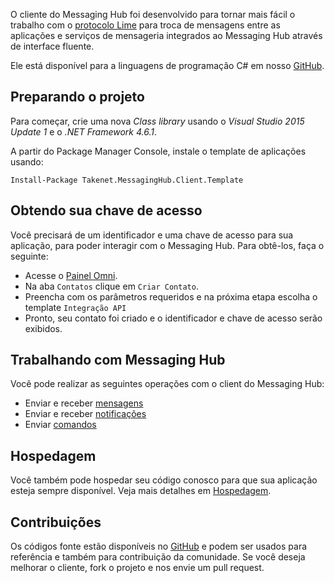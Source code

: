 O cliente do Messaging Hub foi desenvolvido para tornar mais fácil o trabalho com o [protocolo Lime](http://limeprotocol.org) para troca de mensagens entre as aplicações e serviços de mensageria integrados ao Messaging Hub através de interface fluente.

Ele está disponível para a linguagens de programação C# em nosso [GitHub](https://github.com/takenet/messaginghub-client-csharp).

## Preparando o projeto

Para começar, crie uma nova *Class library* usando o *Visual Studio 2015 Update 1* e o *.NET Framework 4.6.1*.

A partir do Package Manager Console, instale o template de aplicações usando:

    Install-Package Takenet.MessagingHub.Client.Template

## Obtendo sua chave de acesso

Você precisará de um identificador e uma chave de acesso para sua aplicação, para poder interagir com o Messaging Hub. Para obtê-los, faça o seguinte:
- Acesse o [Painel Omni](http://portal.messaginghub.io).
- Na aba `Contatos` clique em `Criar Contato`.
- Preencha com os parâmetros requeridos e na próxima etapa escolha o template `Integração API`
- Pronto, seu contato foi criado e o identificador e chave de acesso serão exibidos.

## Trabalhando com Messaging Hub

Você pode realizar as seguintes operações com o client do Messaging Hub:
- Enviar e receber [mensagens](http://portal.messaginghub.io/#/docs/messages)
- Enviar e receber [notificações](http://portal.messaginghub.io/#/docs/notifications)
- Enviar [comandos](http://portal.messaginghub.io/#/docs/commands)

## Hospedagem

Você também pode hospedar seu código conosco para que sua aplicação esteja sempre disponível.
Veja mais detalhes em [Hospedagem](http://portal.messaginghub.io/#/docs/hosting).

## Contribuições

Os códigos fonte estão disponíveis no [GitHub](https://github.com/takenet) e podem ser usados para referência e também para contribuição da comunidade. Se você deseja melhorar o cliente, fork o projeto e nos envie um pull request.
